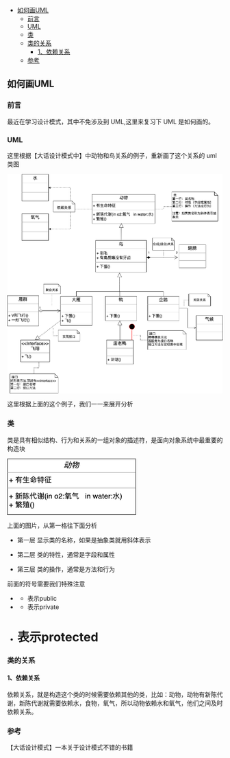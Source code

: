 <!-- START doctoc generated TOC please keep comment here to allow auto update -->
<!-- DON'T EDIT THIS SECTION, INSTEAD RE-RUN doctoc TO UPDATE -->

- [如何画UML](#%E5%A6%82%E4%BD%95%E7%94%BBuml)
  - [前言](#%E5%89%8D%E8%A8%80)
  - [UML](#uml)
  - [类](#%E7%B1%BB)
  - [类的关系](#%E7%B1%BB%E7%9A%84%E5%85%B3%E7%B3%BB)
    - [1、依赖关系](#1%E4%BE%9D%E8%B5%96%E5%85%B3%E7%B3%BB)
  - [参考](#%E5%8F%82%E8%80%83)

<!-- END doctoc generated TOC please keep comment here to allow auto update -->

## 如何画UML

### 前言

最近在学习设计模式，其中不免涉及到 UML,这里来复习下 UML 是如何画的。  

### UML 

这里根据【大话设计模式中】中动物和鸟关系的例子，重新画了这个关系的 uml 类图    

<img src="/img/uml-demo.png"  alt="uml" align=center />

这里根据上面的这个例子，我们一一来展开分析  

### 类

类是具有相似结构、行为和关系的一组对象的描述符，是面向对象系统中最重要的构造块  

<img src="/img/uml-class.png"  alt="uml" align=center />

上面的图片，从第一格往下面分析  

- 第一层 显示类的名称，如果是抽象类就用斜体表示  

- 第二层 类的特性，通常是字段和属性  

- 第三层 类的操作，通常是方法和行为

前面的符号需要我们特殊注意  

- + 表示public
- - 表示private
- # 表示protected

### 类的关系

#### 1、依赖关系

依赖关系，就是构造这个类的时候需要依赖其他的类，比如：动物，动物有新陈代谢，新陈代谢就需要依赖水，食物，氧气，所以动物依赖水和氧气，他们之间及时依赖关系。  




### 参考

【大话设计模式】一本关于设计模式不错的书籍   